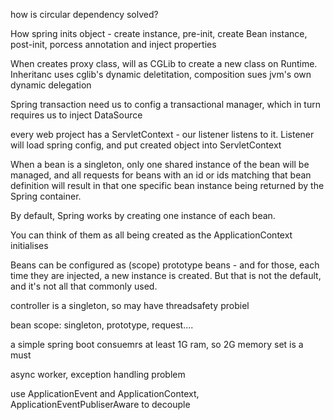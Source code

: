 how is circular dependency solved?

How spring inits object - create instance, pre-init,  create Bean instance, post-init, porcess annotation and inject properties

When creates proxy class, will as CGLib to create a new class on Runtime. Inheritanc uses cglib's dynamic deletitation, composition sues jvm's own dynamic delegation

Spring transaction need us to config a transactional manager, which in turn requires us to inject DataSource

every web project has a ServletContext - our listener listens to it. Listener will load spring config, and put created object into ServletContext

When a bean is a singleton, only one shared instance of the bean will be managed, and all requests for beans with an id or ids matching that bean definition will result in that one specific bean instance being returned by the Spring container.

By default, Spring works by creating one instance of each bean.

You can think of them as all being created as the ApplicationContext initialises

Beans can be configured as (scope) prototype beans - and for those, each time they are injected, a new instance is created. But that is not the default, and it's not all that commonly used.

controller is a singleton, so may have threadsafety probiel

bean scope: singleton, prototype, request....

a simple spring boot consuemrs at least 1G ram, so 2G memory set is a must

async worker, exception handling problem

use ApplicationEvent and ApplicationContext, ApplicationEventPubliserAware to decouple
